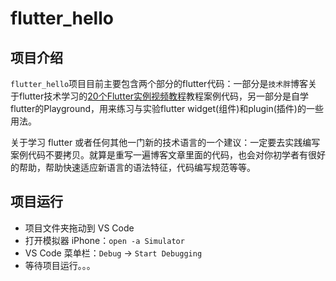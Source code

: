 # flutter_hello

## 项目介绍

`flutter_hello`项目目前主要包含两个部分的flutter代码：一部分是`技术胖`博客关于flutter技术学习的[20个Flutter实例视频教程](https://jspang.com/posts/2019/02/22/flutterdemo.html)教程案例代码，另一部分是自学flutter的Playground，用来练习与实验flutter widget(组件)和plugin(插件)的一些用法。

关于学习 flutter 或者任何其他一门新的技术语言的一个建议：一定要去实践编写案例代码不要拷贝。就算是重写一遍博客文章里面的代码，也会对你初学者有很好的帮助，帮助快速适应新语言的语法特征，代码编写规范等等。

## 项目运行

* 项目文件夹拖动到 VS Code
* 打开模拟器 iPhone：`open -a Simulator`
* VS Code 菜单栏：`Debug` -> `Start Debugging`
* 等待项目运行。。。



